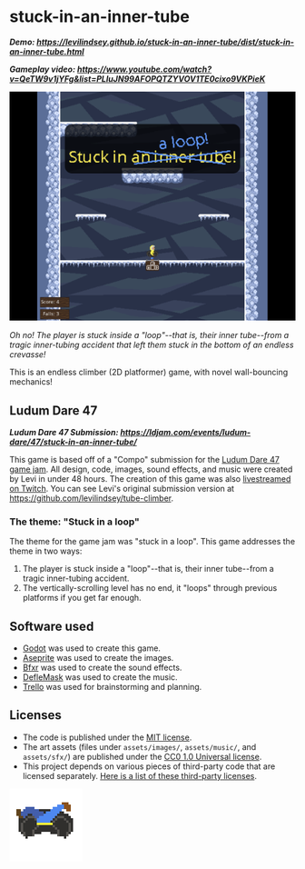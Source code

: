 # stuck-in-an-inner-tube

_**Demo: https://levilindsey.github.io/stuck-in-an-inner-tube/dist/stuck-in-an-inner-tube.html**_

_**Gameplay video: https://www.youtube.com/watch?v=QeTW9v1jYFg&list=PLIuJN99AFOPQTZYVOV1TE0cixo9VKPieK**_

![A screenshot of the game](design/cover-image.png)

_Oh no! The player is stuck inside a "loop"--that is, their inner tube--from a tragic inner-tubing accident that left them stuck in the bottom of an endless crevasse!_

This is an endless climber (2D platformer) game, with novel wall-bouncing mechanics!

## Ludum Dare 47

_**Ludum Dare 47 Submission: https://ldjam.com/events/ludum-dare/47/stuck-in-an-inner-tube/**_

This game is based off of a "Compo" submission for the [Ludum Dare 47 game jam](https://ldjam.com/events/ludum-dare/47/stuck-in-an-inner-tube/). All design, code, images, sound effects, and music were created by Levi in under 48 hours. The creation of this game was also [livestreamed on Twitch](https://www.twitch.tv/ukulelefury/videos). You can see Levi's original submission version at https://github.com/levilindsey/tube-climber.

### The theme: "Stuck in a loop"

The theme for the game jam was "stuck in a loop". This game addresses the theme in two ways:
1.  The player is stuck inside a "loop"--that is, their inner tube--from a tragic inner-tubing accident.
2.  The vertically-scrolling level has no end, it "loops" through previous platforms if you get far enough.

## Software used

-   [Godot](https://godotengine.org/) was used to create this game.
-   [Aseprite](https://www.aseprite.org/) was used to create the images.
-   [Bfxr](https://www.bfxr.net/) was used to create the sound effects.
-   [DefleMask](https://deflemask.com/) was used to create the music.
-   [Trello](https://trello.com/b/GvuTgtRC/ludum-dare-47) was used for brainstorming and planning.

## Licenses

-   The code is published under the [MIT license](LICENSE).
-   The art assets (files under `assets/images/`, `assets/music/`, and `assets/sfx/`) are published under the [CC0 1.0 Universal license](https://creativecommons.org/publicdomain/zero/1.0/deed.en).
-   This project depends on various pieces of third-party code that are licensed separately. [Here is a list of these third-party licenses](./docs/third-party-licenses.txt).

![An animated image of the inner-tuber charecter stuck in the snow](design/tuber-stuck-tweak-large.gif)
